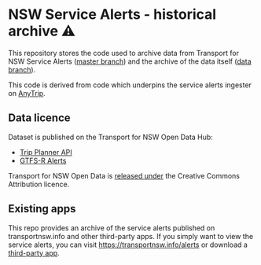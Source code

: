 # NSW Service Alerts - historical archive ⚠️

This repository stores the code used to archive data from Transport for NSW Service Alerts ([master branch](https://github.com/jxeeno/nsw-service-alerts-historical/tree/master)) and the archive of the data itself ([data branch](https://github.com/jxeeno/nsw-service-alerts-historical/tree/data)).

This code is derived from code which underpins the service alerts ingester on [AnyTrip](https://anytrip.com.au).

## Data licence

Dataset is published on the Transport for NSW Open Data Hub:
* [Trip Planner API](https://opendata.transport.nsw.gov.au/dataset/trip-planner-apis)
* [GTFS-R Alerts](https://opendata.transport.nsw.gov.au/dataset/public-transport-realtime-alerts-0)

Transport for NSW Open Data is [released under](https://opendata.transport.nsw.gov.au/data-licence) the Creative Commons Attribution licence.

## Existing apps

This repo provides an archive of the service alerts published on transportnsw.info and other third-party apps.  If you simply want to view the service alerts, you can visit https://transportnsw.info/alerts or download a [third-party app](https://transportnsw.info/apps).